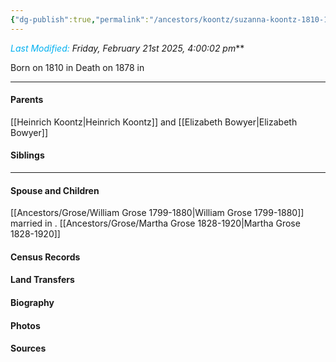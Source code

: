 ```yaml
---
{"dg-publish":true,"permalink":"/ancestors/koontz/suzanna-koontz-1810-1878/","tags":["Susanna-Koontz"]}
---
```


*<font color="#00b0f0">Last Modified:</font> Friday, February 21st 2025, 4:00:02 pm***

Born on  1810 in <!-- link to place -->
Death on 1878 in <!-- link to place -->

---
#### Parents

[[Heinrich Koontz\|Heinrich Koontz]] and [[Elizabeth Bowyer\|Elizabeth Bowyer]]
#### Siblings
<!-- Link to sibling -->

---
#### Spouse and Children
[[Ancestors/Grose/William Grose 1799-1880\|William Grose 1799-1880]] married <!-- link to date --> in <!-- link to place -->.
[[Ancestors/Grose/Martha Grose 1828-1920\|Martha Grose 1828-1920]]

#### Census Records

#### Land Transfers

#### Biography

#### Photos

#### Sources

